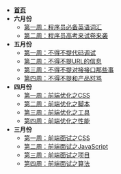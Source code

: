 - [__首页__](/?id=main)
- __六月份__
  - [第一周：程序员必备英语词汇](/6-1)
  - [第二周：程序员高考来试卷来袭](/6-2)
- __五月份__
  - [第一周：不得不提代码调试](/5-1)
  - [第二周：不得不提URL的信息](/5-2)
  - [第三周：不得不提对接接口那些事](/5-3)
  - [第四周：不得不提和产品怼骂](/5-4)
- __四月份__
  - [第一周：前端优化之CSS](/4-1)
  - [第二周：前端优化之脚本](/4-2)
  - [第三周：前端优化之工具](/4-3)
  - [第四周：前端优化之性能](/4-4)
- __三月份__
  - [第一周：前端面试之CSS](/3-1)
  - [第二周：前端面试之JavaScript](/3-2)
  - [第三周：前端面试之项目](/3-3)
  - [第四周：前端面试之算法](/3-4)  
